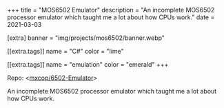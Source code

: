 +++
title = "MOS6502 Emulator"
description = "An incomplete MOS6502 processor emulator which taught me a lot about how CPUs work."
date = 2021-03-03

[extra]
banner = "img/projects/mos6502/banner.webp"

[[extra.tags]]
name = "C#"
color = "lime"

[[extra.tags]]
name = "emulation"
color = "emerald"
+++

Repo: <[mxcop/6502-Emulator](https://github.com/mxcop/6502-Emulator)>

An incomplete MOS6502 processor emulator which taught me a lot about how CPUs work.
